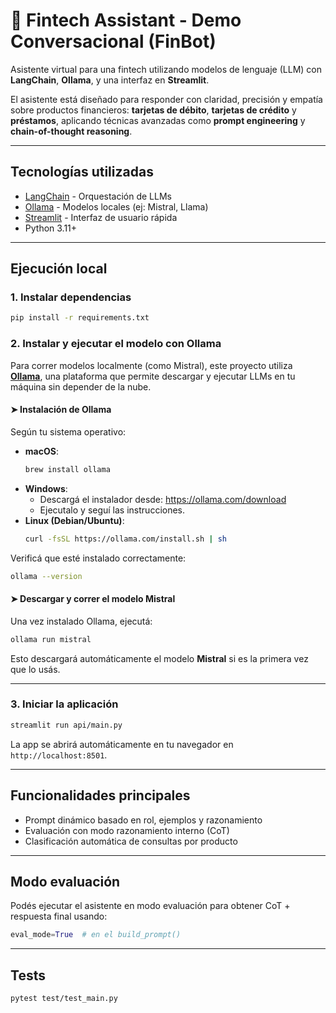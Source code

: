 # 🤖 Fintech Assistant - Demo Conversacional (FinBot)

Asistente virtual para una fintech utilizando modelos de lenguaje (LLM) con **LangChain**, **Ollama**, y una interfaz en **Streamlit**.

El asistente está diseñado para responder con claridad, precisión y empatía sobre productos financieros: **tarjetas de débito**, **tarjetas de crédito** y **préstamos**, aplicando técnicas avanzadas como **prompt engineering** y **chain-of-thought reasoning**.

---

## Tecnologías utilizadas

- [LangChain](https://www.langchain.com/) - Orquestación de LLMs
- [Ollama](https://ollama.com/) - Modelos locales (ej: Mistral, Llama)
- [Streamlit](https://streamlit.io/) - Interfaz de usuario rápida
- Python 3.11+

---

## Ejecución local

### 1. Instalar dependencias

```bash
pip install -r requirements.txt
```

### 2. Instalar y ejecutar el modelo con Ollama

Para correr modelos localmente (como Mistral), este proyecto utiliza **[Ollama](https://ollama.com/)**, una plataforma que permite descargar y ejecutar LLMs en tu máquina sin depender de la nube.

#### ➤ Instalación de Ollama

Según tu sistema operativo:

- **macOS**:
  ```bash
  brew install ollama
  ```
- **Windows**:
  - Descargá el instalador desde: https://ollama.com/download
  - Ejecutalo y seguí las instrucciones.
- **Linux (Debian/Ubuntu)**:
  ```bash
  curl -fsSL https://ollama.com/install.sh | sh
  ```

Verificá que esté instalado correctamente:

```bash
ollama --version
```

#### ➤ Descargar y correr el modelo Mistral

Una vez instalado Ollama, ejecutá:

```bash
ollama run mistral
```

Esto descargará automáticamente el modelo **Mistral** si es la primera vez que lo usás.

---

### 3. Iniciar la aplicación

```bash
streamlit run api/main.py
```

La app se abrirá automáticamente en tu navegador en `http://localhost:8501`.

---

## Funcionalidades principales

- Prompt dinámico basado en rol, ejemplos y razonamiento
- Evaluación con modo razonamiento interno (CoT)
- Clasificación automática de consultas por producto

---

## Modo evaluación

Podés ejecutar el asistente en modo evaluación para obtener CoT + respuesta final usando:

```python
eval_mode=True  # en el build_prompt()
```

---

## Tests


```bash
pytest test/test_main.py
```